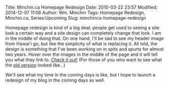 Title: Minchin.ca Homepage Redesign
Date: 2010-03-22 23:57
Modified: 2014-12-07 11:06
Author: Wm. Minchin
Tags: Homepage Redesign, Minchin.ca, Series:Upcoming
Slug: minchinca-homepage-redesign

Homepage redesign is kind of a big deal; people get used to seeing a
site look a certain way and a site design can completely change that
look. I am in the middle of doing that. On one hand, I'll be sad to see
my header image from Hawai'i go, but like the simplicity of what is
replacing it. All told, the design is something that I've been working
on in spits and spurts for almost two years. Hover over the images in
the middle of the page and it will tell you what they link to. [Check it
out!](http://minchin.ca/design/www.minchin.ca/kwick.htm) (For those of
you who want to see what the [old
version](http://minchin.ca/design/www.minchin.ca/about.htm) looked
like...)

We'll see what my time in the coming days is like, but I hope to launch
a redesign of my blog in the coming days as well.
